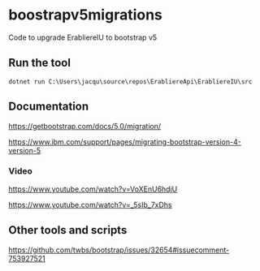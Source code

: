 # boostrapv5migrations
Code to upgrade ErabliereIU to bootstrap v5

## Run the tool

```
dotnet run C:\Users\jacqu\source\repos\ErabliereApi\ErabliereIU\src
```

## Documentation

https://getbootstrap.com/docs/5.0/migration/

https://www.ibm.com/support/pages/migrating-bootstrap-version-4-version-5

### Video

https://www.youtube.com/watch?v=VoXEnU6hdjU

https://www.youtube.com/watch?v=_5sIb_7xDhs

## Other tools and scripts

https://github.com/twbs/bootstrap/issues/32654#issuecomment-753927521

